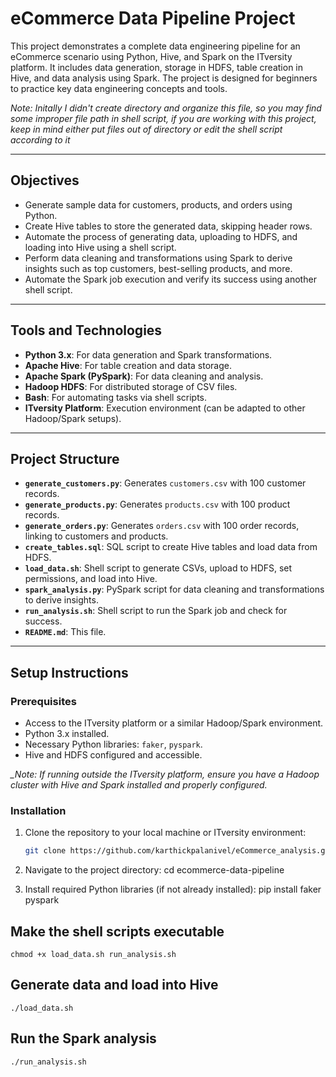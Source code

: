 # eCommerce Data Pipeline Project

This project demonstrates a complete data engineering pipeline for an eCommerce scenario using Python, Hive, and Spark on the ITversity platform. It includes data generation, storage in HDFS, table creation in Hive, and data analysis using Spark. The project is designed for beginners to practice key data engineering concepts and tools.

*Note: Initally I didn't create directory and organize this file, so you may find some improper file path in shell script, if you are working with this project, keep in mind either put files out of directory or edit the shell script according to it*

---

## Objectives

- Generate sample data for customers, products, and orders using Python.
- Create Hive tables to store the generated data, skipping header rows.
- Automate the process of generating data, uploading to HDFS, and loading into Hive using a shell script.
- Perform data cleaning and transformations using Spark to derive insights such as top customers, best-selling products, and more.
- Automate the Spark job execution and verify its success using another shell script.

---

## Tools and Technologies

- **Python 3.x**: For data generation and Spark transformations.
- **Apache Hive**: For table creation and data storage.
- **Apache Spark (PySpark)**: For data cleaning and analysis.
- **Hadoop HDFS**: For distributed storage of CSV files.
- **Bash**: For automating tasks via shell scripts.
- **ITversity Platform**: Execution environment (can be adapted to other Hadoop/Spark setups).

---

## Project Structure

- **`generate_customers.py`**: Generates `customers.csv` with 100 customer records.
- **`generate_products.py`**: Generates `products.csv` with 100 product records.
- **`generate_orders.py`**: Generates `orders.csv` with 100 order records, linking to customers and products.
- **`create_tables.sql`**: SQL script to create Hive tables and load data from HDFS.
- **`load_data.sh`**: Shell script to generate CSVs, upload to HDFS, set permissions, and load into Hive.
- **`spark_analysis.py`**: PySpark script for data cleaning and transformations to derive insights.
- **`run_analysis.sh`**: Shell script to run the Spark job and check for success.
- **`README.md`**: This file.

---

## Setup Instructions

### Prerequisites

- Access to the ITversity platform or a similar Hadoop/Spark environment.
- Python 3.x installed.
- Necessary Python libraries: `faker`, `pyspark`.
- Hive and HDFS configured and accessible.

*_Note: If running outside the ITversity platform, ensure you have a Hadoop cluster with Hive and Spark installed and properly configured.*

### Installation

1. Clone the repository to your local machine or ITversity environment:
   ```bash
   git clone https://github.com/karthickpalanivel/eCommerce_analysis.git


2. Navigate to the project directory:
    cd ecommerce-data-pipeline

3. Install required Python libraries (if not already installed):
    pip install faker pyspark


## Make the shell scripts executable
    chmod +x load_data.sh run_analysis.sh

## Generate data and load into Hive
    ./load_data.sh

## Run the Spark analysis
    ./run_analysis.sh
